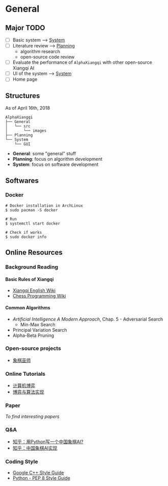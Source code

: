 # General

## Major TODO
- [ ] Basic system --> [System](https://github.com/AlphaXiangqi/System)
- [ ] Literature review --> [Planning](https://github.com/AlphaXiangqi/Planning)
    - algorithm research
    - open-source code review
- [ ] Evaluate the performance of `AlphaXiangqi` with other open-source Xiangqi AI
- [ ] UI of the system --> [System](https://github.com/AlphaXiangqi/System)
- [ ] Home page

## Structures
As of April 16th, 2018

```
AlphaXiangqi
├── General
│   └── src
│       └── images
├── Planning
└── System
    └── GUI
```

- __General__: some "general" stuff
- __Planning__: focus on algorithm development
- __System__: focus on software development

## Softwares 

### Docker

```
# Docker installation in ArchLinux
$ sudo pacman -S docker

# Run
$ systemctl start docker

# Check if works
$ sudo docker info
```

## Online Resources

### Background Reading

#### Basic Rules of Xiangqi
- [Xiangqi English Wiki](https://en.wikipedia.org/wiki/Xiangqi)
- [Chess Programming Wiki](https://chessprogramming.wikispaces.com/Chinese+Chess)

#### Common Algorithms
- _Artificial Intelligence A Modern Approach_, Chap. 5 - Adversarial Search
    - Min-Max Search
- Principal Variation Search
- Alpha-Beta Pruning

### Open-source projects
- [象棋巫师](https://github.com/xqbase)

### Online Tutorials
- [计算机博弈](http://www.xqbase.com/computer.htm)
- [博弈与算法实现](https://blog.csdn.net/fsdev/article/category/1085675)

### Paper
_To find interesting papers_

### Q&A
- [知乎：用Python写一个中国象棋AI?](https://www.zhihu.com/question/29472711/answer/45436565)
- [知乎：中国象棋AI实现](https://www.zhihu.com/question/28068014)

### Coding Style
- [Google C++ Style Guide](https://google.github.io/styleguide/cppguide.html)
- [Python - PEP 8 Style Guide](https://www.python.org/dev/peps/pep-0008/)

